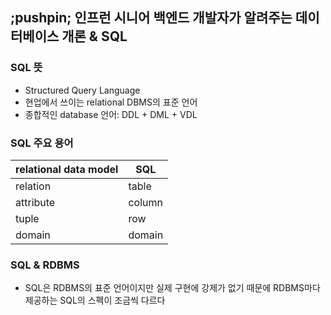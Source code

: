 ## ;pushpin; 인프런 시니어 백엔드 개발자가 알려주는 데이터베이스 개론 & SQL


### SQL 뜻
- Structured Query Language
- 현업에서 쓰이는 relational DBMS의 표준 언어
- 종합적인 database 언어: DDL + DML + VDL


### SQL 주요 용어

| relational data model | SQL |
| --- | --- |
| relation | table |
| attribute | column |
| tuple | row |
| domain | domain |


### SQL & RDBMS
- SQL은 RDBMS의 표준 언어이지만 실제 구현에 강제가 없기 때문에 RDBMS마다 제공하는 SQL의 스펙이 조금씩 다르다